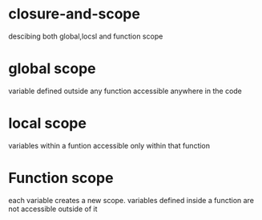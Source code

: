 # closure-and-scope
descibing both global,locsl and function scope
# global scope
variable defined outside any function accessible anywhere in the code
# local scope
variables within a funtion accessible only within that function
# Function scope
each variable creates a new scope. variables defined inside a function are not accessible outside of it
